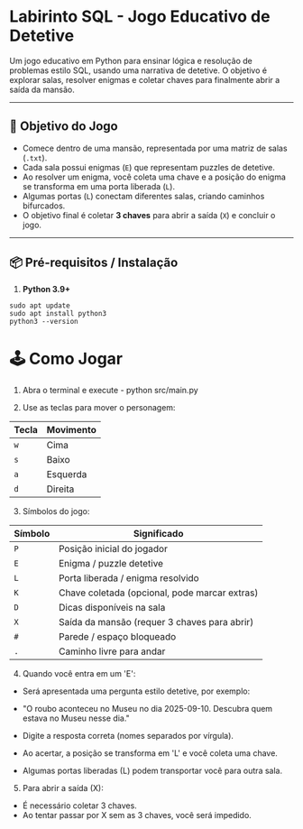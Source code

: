 # Labirinto SQL - Jogo Educativo de Detetive

Um jogo educativo em Python para ensinar lógica e resolução de problemas estilo SQL, usando uma narrativa de detetive. O objetivo é explorar salas, resolver enigmas e coletar chaves para finalmente abrir a saída da mansão.

---

## 🎯 Objetivo do Jogo

- Comece dentro de uma mansão, representada por uma matriz de salas (`.txt`).  
- Cada sala possui enigmas (`E`) que representam puzzles de detetive.  
- Ao resolver um enigma, você coleta uma chave e a posição do enigma se transforma em uma porta liberada (`L`).  
- Algumas portas (`L`) conectam diferentes salas, criando caminhos bifurcados.  
- O objetivo final é coletar **3 chaves** para abrir a saída (`X`) e concluir o jogo.  

---

## 📦 Pré-requisitos / Instalação

1. **Python 3.9+**
```
sudo apt update
sudo apt install python3
python3 --version
```  

# 🕹 Como Jogar
1. Abra o terminal e execute - python src/main.py

2. Use as teclas para mover o personagem:

| Tecla | Movimento |
| ----- | --------- |
| `w`   | Cima      |
| `s`   | Baixo     |
| `a`   | Esquerda  |
| `d`   | Direita   |

3. Símbolos do jogo:

| Símbolo | Significado                                      |
| ------- | ------------------------------------------------ |
| `P`     | Posição inicial do jogador                       |
| `E`     | Enigma / puzzle detetive                         |
| `L`     | Porta liberada / enigma resolvido                |
| `K`     | Chave coletada (opcional, pode marcar extras)    |
| `D`     | Dicas disponíveis na sala                        |
| `X`     | Saída da mansão (requer 3 chaves para abrir)     |
| `#`     | Parede / espaço bloqueado                        |
| `.`     | Caminho livre para andar                         |


4. Quando você entra em um 'E':

- Será apresentada uma pergunta estilo detetive, por exemplo:

- "O roubo aconteceu no Museu no dia 2025-09-10. Descubra quem estava no Museu nesse dia."

- Digite a resposta correta (nomes separados por vírgula).

- Ao acertar, a posição se transforma em 'L' e você coleta uma chave.

- Algumas portas liberadas (L) podem transportar você para outra sala.

5. Para abrir a saída (X):
- É necessário coletar 3 chaves.
- Ao tentar passar por X sem as 3 chaves, você será impedido.

